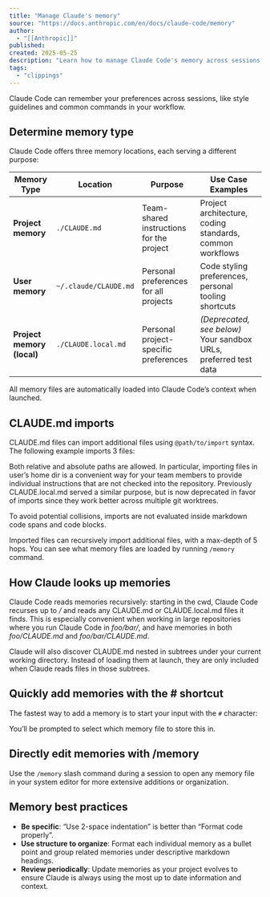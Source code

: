 ```yaml
---
title: "Manage Claude's memory"
source: "https://docs.anthropic.com/en/docs/claude-code/memory"
author:
  - "[[Anthropic]]"
published:
created: 2025-05-25
description: "Learn how to manage Claude Code's memory across sessions with different memory locations and best practices."
tags:
  - "clippings"
---
```


Claude Code can remember your preferences across sessions, like style guidelines and common commands in your workflow.

## Determine memory type

Claude Code offers three memory locations, each serving a different purpose:

| Memory Type                | Location              | Purpose                                  | Use Case Examples                                                |
| -------------------------- | --------------------- | ---------------------------------------- | ---------------------------------------------------------------- |
| **Project memory**         | `./CLAUDE.md`         | Team-shared instructions for the project | Project architecture, coding standards, common workflows         |
| **User memory**            | `~/.claude/CLAUDE.md` | Personal preferences for all projects    | Code styling preferences, personal tooling shortcuts             |
| **Project memory (local)** | `./CLAUDE.local.md`   | Personal project-specific preferences    | _(Deprecated, see below)_ Your sandbox URLs, preferred test data |

All memory files are automatically loaded into Claude Code’s context when launched.

## CLAUDE.md imports

CLAUDE.md files can import additional files using `@path/to/import` syntax. The following example imports 3 files:

Both relative and absolute paths are allowed. In particular, importing files in user’s home dir is a convenient way for your team members to provide individual instructions that are not checked into the repository. Previously CLAUDE.local.md served a similar purpose, but is now deprecated in favor of imports since they work better across multiple git worktrees.

To avoid potential collisions, imports are not evaluated inside markdown code spans and code blocks.

Imported files can recursively import additional files, with a max-depth of 5 hops. You can see what memory files are loaded by running `/memory` command.

## How Claude looks up memories

Claude Code reads memories recursively: starting in the cwd, Claude Code recurses up to _/_ and reads any CLAUDE.md or CLAUDE.local.md files it finds. This is especially convenient when working in large repositories where you run Claude Code in _foo/bar/_, and have memories in both _foo/CLAUDE.md_ and _foo/bar/CLAUDE.md_.

Claude will also discover CLAUDE.md nested in subtrees under your current working directory. Instead of loading them at launch, they are only included when Claude reads files in those subtrees.

## Quickly add memories with the # shortcut

The fastest way to add a memory is to start your input with the `#` character:

You’ll be prompted to select which memory file to store this in.

## Directly edit memories with /memory

Use the `/memory` slash command during a session to open any memory file in your system editor for more extensive additions or organization.

## Memory best practices

- **Be specific**: “Use 2-space indentation” is better than “Format code properly”.
- **Use structure to organize**: Format each individual memory as a bullet point and group related memories under descriptive markdown headings.
- **Review periodically**: Update memories as your project evolves to ensure Claude is always using the most up to date information and context.

